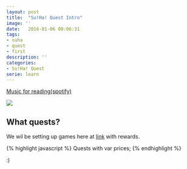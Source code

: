 ```yaml
---
layout: post
title:  "Su!Ha! Quest Intro"
image: ''
date:   2016-01-06 00:06:31
tags:
- suha
- quest
- first
description: ''
categories:
- Su!Ha! Quest
serie: learn
---
```


<p class="music-read"><a href="spotify:track:4DAZ8UYNpWVIV46aLkN2Qp">Music for reading(spotify)</a></p>

<img src="http://cdn1.tnwcdn.com/wp-content/blogs.dir/1/files/2016/02/raw.gif">

## What quests?

We wil be setting up games here at [link](http://suha.ph "Su!Ha!") with rewards.

{% highlight javascript %}
Quests with var prices;
{% endhighlight %}

:)
